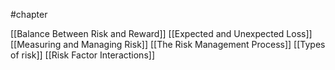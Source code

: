 #chapter

[[Balance Between Risk and Reward]]
[[Expected and Unexpected Loss]]
[[Measuring and Managing Risk]]
[[The Risk Management Process]]
[[Types of risk]]
[[Risk Factor Interactions]]
